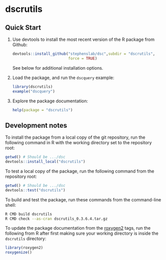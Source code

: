 # dscrutils

## Quick Start

1. Use devtools to install the most recent version of the R package
   from Github:

   ```R
   devtools::install_github("stephenslab/dsc",subdir = "dscrutils",
                            force = TRUE)
   ```

   See below for additional installation options.

2. Load the package, and run the `dscquery` example:

   ```R
   library(dscrutils)
   example("dscquery")
   ```

3. Explore the package documentation:

   ```R
   help(package = "dscrutils")
   ```

## Development notes

To install the package from a local copy of the git repository, run
the following command in R with the working directory set to the
repository root:

```R
getwd() # Should be .../dsc
devtools::install_local("dscrutils")
```

To test a local copy of the package, run the following command from
the repository root:

```R
getwd() # Should be .../dsc
devtools::test("dscrutils")
```

To build and test the package, run these commands from the
command-line shell:

```bash
R CMD build dscrutils
R CMD check --as-cran dscrutils_0.3.6.4.tar.gz
```

To update the package documentation from the
[roxygen2](http://r-pkgs.had.co.nz/man.html) tags, run the following
from R after first making sure your working directory is inside the
`dscrutils` directory:

```R
library(roxygen2)
roxygenize()
```
